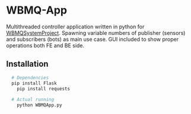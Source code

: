 # WBMQ-App

Multithreaded controller application written in python for [WBMQSystemProject](https://github.com/CecBazinga/WBMQSystemProject). Spawning variable numbers of publisher (sensors) and subscribers (bots) as main use case. GUI included to show proper operations both FE and BE side.  

## Installation

```bash
  # Dependencies
  pip install Flask
	pip install requests
  
  # Actual running
	python WBMQApp.py
```

